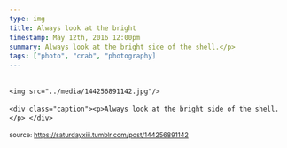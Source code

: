 ```yaml
---
type: img
title: Always look at the bright 
timestamp: May 12th, 2016 12:00pm
summary: Always look at the bright side of the shell.</p> 
tags: ["photo", "crab", "photography]
---
```


                
                
                
                                                                                        <img src="../media/144256891142.jpg"/>
                                                                                          <div class="caption"><p>Always look at the bright side of the shell.</p> </div>
                                    
                
                
                
                
                                
<small>source: https://saturdayxiii.tumblr.com/post/144256891142</small>